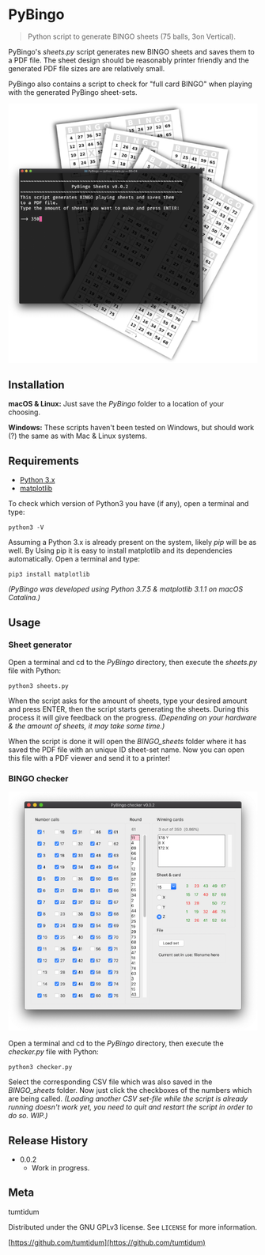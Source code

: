 # PyBingo
> Python script to generate BINGO sheets (75 balls, 3on Vertical).

PyBingo's *sheets.py* script generates new BINGO sheets and saves them to a
PDF file. The sheet design should be reasonably printer friendly and the
generated PDF file sizes are are relatively small.

PyBingo also contains a script to check for "full card BINGO" when playing
with the generated PyBingo sheet-sets.

![](img/header.png)

## Installation

**macOS & Linux:**
Just save the *PyBingo* folder to a location of your choosing.

**Windows:**
These scripts haven't been tested on Windows, but should work (?) the same as
with Mac & Linux systems.

## Requirements

* [Python 3.x](https://www.python.org "Python's homepage")
* [matplotlib](https://matplotlib.org "Matplotlib's homepage")

To check which version of Python3 you have (if any), open a terminal and type:

```
python3 -V
```

Assuming a Python 3.x is already present on the system, likely *pip* will be as
well. By Using pip it is easy to install matplotlib and its dependencies
automatically. Open a terminal and type:

```
pip3 install matplotlib
```

*(PyBingo was developed using Python 3.7.5 & matplotlib 3.1.1 on macOS
Catalina.)*

## Usage

### Sheet generator

Open a terminal and cd to the *PyBingo* directory, then execute the *sheets.py*
file with Python:

```
python3 sheets.py
```

When the script asks for the amount of sheets, type your desired amount and
press ENTER, then the script starts generating the sheets. During this process
it will give feedback on the progress.
*(Depending on your hardware & the amount of sheets, it may take some time.)*

When the script is done it will open the *BINGO_sheets* folder where it has
saved the PDF file with an unique ID sheet-set name. Now you can open this
file with a PDF viewer and send it to a printer!

### BINGO checker

![](img/screen_1.png)

Open a terminal and cd to the *PyBingo* directory, then execute the
*checker.py* file with Python:

```
python3 checker.py
```

Select the corresponding CSV file which was also saved in the *BINGO_sheets*
folder. Now just click the checkboxes of the numbers which are being called.
*(Loading another CSV set-file while the script is already running doesn't
work yet, you need to quit and restart the script in order to do so. WIP.)*

## Release History

* 0.0.2
    * Work in progress.

## Meta

tumtidum

Distributed under the GNU GPLv3 license. See ``LICENSE`` for more information.

[https://github.com/tumtidum](https://github.com/tumtidum)
